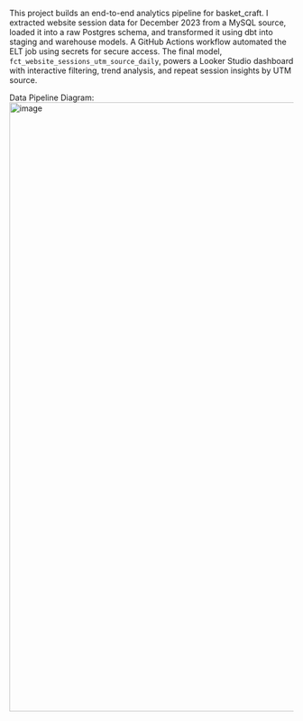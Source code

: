 This project builds an end-to-end analytics pipeline for basket_craft. I extracted website session data for December 2023 from a MySQL source, loaded it into a raw Postgres schema, and transformed it using dbt into staging and warehouse models. A GitHub Actions workflow automated the ELT job using secrets for secure access. The final model, `fct_website_sessions_utm_source_daily`, powers a Looker Studio dashboard with interactive filtering, trend analysis, and repeat session insights by UTM source. 

Data Pipeline Diagram: 
<img width="1080" alt="image" src="https://github.com/user-attachments/assets/e0fe6e56-acd4-449a-91a1-7d6fadc3d2f3" />


